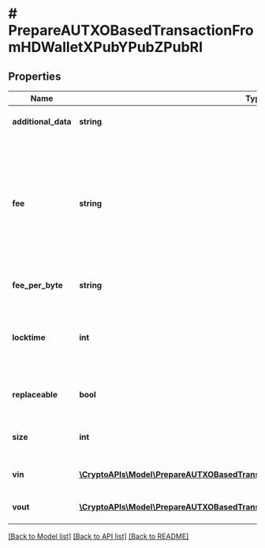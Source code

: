 # # PrepareAUTXOBasedTransactionFromHDWalletXPubYPubZPubRI

## Properties

Name | Type | Description | Notes
------------ | ------------- | ------------- | -------------
**additional_data** | **string** | Representation of the additional data | [optional]
**fee** | **string** | When isConfirmed is True - Defines the amount of the transaction fee When isConfirmed is False - For ETH-based blockchains this attribute represents the max fee value. |
**fee_per_byte** | **string** | Defines the fee per byte value | [optional]
**locktime** | **int** | Represents the time at which a particular transaction can be added to the blockchain. |
**replaceable** | **bool** | Representation of whether the transaction is replaceable |
**size** | **int** | Represents the total size of this transaction. |
**vin** | [**\CryptoAPIs\Model\PrepareAUTXOBasedTransactionFromHDWalletXPubYPubZPubRIVin[]**](PrepareAUTXOBasedTransactionFromHDWalletXPubYPubZPubRIVin.md) | Represents the transaction inputs. |
**vout** | [**\CryptoAPIs\Model\PrepareAUTXOBasedTransactionFromHDWalletXPubYPubZPubRIVout[]**](PrepareAUTXOBasedTransactionFromHDWalletXPubYPubZPubRIVout.md) | Represents the transaction outputs. |

[[Back to Model list]](../../README.md#models) [[Back to API list]](../../README.md#endpoints) [[Back to README]](../../README.md)
